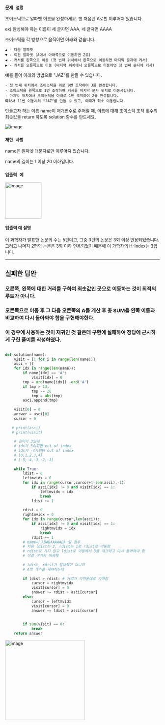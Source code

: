 ### `문제 설명`

조이스틱으로 알파벳 이름을 완성하세요. 맨 처음엔 A로만 이루어져 있습니다.

ex) 완성해야 하는 이름이 세 글자면 AAA, 네 글자면 AAAA

조이스틱을 각 방향으로 움직이면 아래와 같습니다.

```
▲ - 다음 알파벳
▼ - 이전 알파벳 (A에서 아래쪽으로 이동하면 Z로)
◀ - 커서를 왼쪽으로 이동 (첫 번째 위치에서 왼쪽으로 이동하면 마지막 문자에 커서)
▶ - 커서를 오른쪽으로 이동 (마지막 위치에서 오른쪽으로 이동하면 첫 번째 문자에 커서)
```

예를 들어 아래의 방법으로 "JAZ"를 만들 수 있습니다.

```
- 첫 번째 위치에서 조이스틱을 위로 9번 조작하여 J를 완성합니다.
- 조이스틱을 왼쪽으로 1번 조작하여 커서를 마지막 문자 위치로 이동시킵니다.
- 마지막 위치에서 조이스틱을 아래로 1번 조작하여 Z를 완성합니다.
따라서 11번 이동시켜 "JAZ"를 만들 수 있고, 이때가 최소 이동입니다.
```

만들고자 하는 이름 name이 매개변수로 주어질 때, 이름에 대해 조이스틱 조작 횟수의 최솟값을 return 하도록 solution 함수를 만드세요.


![image](https://github.com/CodingGuysGroup/Subin/assets/84978165/d09e5a91-bf61-4ace-915f-1ed48593ebda)


### `제한 사항`

name은 알파벳 대문자로만 이루어져 있습니다.

name의 길이는 1 이상 20 이하입니다.

### `입출력 예`

<img width="118" alt="image" src="https://github.com/CodingGuysGroup/Subin/assets/84978165/79502d19-fca8-46d1-96a2-a70b5c954ba9">

#### 입출력 예 설명

이 과학자가 발표한 논문의 수는 5편이고, 그중 3편의 논문은 3회 이상 인용되었습니다. 그리고 나머지 2편의 논문은 3회 이하 인용되었기 때문에 이 과학자의 H-Index는 3입니다.

----

## 실패한 답안

### 오른쪽, 왼쪽에 대한 거리를 구하여 최솟값인 곳으로 이동하는 것이 최적의 루트가 아니다. 

### 오른쪽으로 이동 후 그 다음 오른쪽의 A를 계산 후 총 SUM을 왼쪽 이동과 비교하여 다시 돌아와야 함을 구현해야한다. 

### 이 경우에 사용하는 것이 재귀인 것 같은데 구현에 실패하여 정답에 근사하게 구한 풀이를 작성하였다.

```python

def solution(name):
    visit = [1 for i in range(len(name))]
    asci = []
    for idx in range(len(name)):
        if name[idx] == 'A':
            visit[idx] = 0
        tmp = ord(name[idx]) -ord('A')
        if tmp > 13:
            tmp -= 26
            tmp = abs(tmp)
        asci.append(tmp)
    
    visit[0] = 0
    answer = asci[0]
    cursor = 0
    
   # print(asci)
   # print(visit)
    
    # 길이가 3일때
    # idx가 3이되면 out of index
    # idx가 -4가되면 out of index
    # [0,1,2,3,4]
    # [-5,-4,-3,-2,-1]
    
    while True:
        ldist = 0
        leftmvidx = 0 
        for idx in range(cursor,cursor+1-len(asci),-1):
            if asci[idx] != 0 and visit[idx] == 1:
                leftmvidx = idx
                break
            ldist += 1
            
        rdist = 0
        rightmvidx = 0
        for idx in range(cursor,len(asci)):
            if asci[idx] != 0 and visit[idx] == 1:
                rightmvidx = idx
                break
            rdist += 1 
        # name이 ABABAAAAABA 일 경우
        # 처음 ldist는 2, rdist는 1로 rdist로 이동함
        # rdist로 가지 않고 ldist로 이동해서 B를 체크하고 다시 돌아와야 함
        # 이걸 여기서 어케해
        
        # ldist, rdist가 절대적이 아니야
        # A의 개수를 세야하는데
        
        if ldist > rdist: # 거리가 가까운데로 가야함
            cursor = rightmvidx
            visit[cursor] = 0
            answer += rdist + asci[cursor]
        else:
            cursor = leftmvidx
            visit[cursor] = 0
            answer += ldist + asci[cursor]
        
        
        if sum(visit) == 0:
            break
    return answer

```


<img width="260" alt="image" src="https://github.com/CodingGuysGroup/Subin/assets/84978165/1677da6e-f19b-4d2f-acaa-efd9d79a8fe7">



